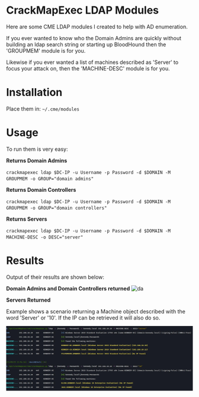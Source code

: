 # CrackMapExec LDAP Modules
Here are some CME LDAP modules I created to help with AD enumeration. 

If you ever wanted to know who the Domain Admins are quickly without building an ldap search string or starting up BloodHound then the 'GROUPMEM' module is for you. 

Likewise if you ever wanted a list of machines described as 'Server' to focus your attack on, then the 'MACHINE-DESC' module is for you. 

# Installation

Place them in: `~/.cme/modules`

# Usage

To run them is very easy:

**Returns Domain Admins**

`crackmapexec ldap $DC-IP -u Username -p Password -d $DOMAIN -M GROUPMEM -o GROUP="domain admins"`

**Returns Domain Controllers**

`crackmapexec ldap $DC-IP -u Username -p Password -d $DOMAIN -M GROUPMEM -o GROUP="domain controllers"`

**Returns Servers**

`crackmapexec ldap $DC-IP -u Username -p Password -d $DOMAIN -M MACHINE-DESC -o DESC="server"`

# Results

Output of their results are shown below:

**Domain Admins and Domain Controllers returned**
<img alt="da" src="/images/GROUPMEM.jpg"/>


**Servers Returned**

Example shows a scenario returning a Machine object described with the word 'Server' or '10'. If the IP can be retrieved it will also do so.

<img alt="da" src="/images/MACHINE-DESC.jpg"/>
